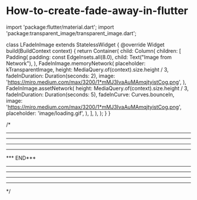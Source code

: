 # How-to-create-fade-away-in-flutter

import 'package:flutter/material.dart';
import 'package:transparent_image/transparent_image.dart';

class LFadeInImage extends StatelessWidget {
  @override
  Widget build(BuildContext context) {
    return Container(
      child: Column(
        children: <Widget>[
          Padding(
            padding: const EdgeInsets.all(8.0),
            child: Text("Image from Network"),
          ),
          FadeInImage.memoryNetwork(
            placeholder: kTransparentImage,
            height: MediaQuery.of(context).size.height / 3,
            fadeInDuration: Duration(seconds: 2),
            image:
                'https://miro.medium.com/max/3200/1*mMJ3IvaAuMAmqjtyistCog.png',
          ),
          FadeInImage.assetNetwork(
            height: MediaQuery.of(context).size.height / 3,
            fadeInDuration: Duration(seconds: 5),
            fadeInCurve: Curves.bounceIn,
            image:
                'https://miro.medium.com/max/3200/1*mMJ3IvaAuMAmqjtyistCog.png',
            placeholder: 'image/loading.gif',
          ),
        ],
      ),
    );
  }
}

/*
**********
**********
**********
**********
*** END***
**********
**********
**********
**********
 */
